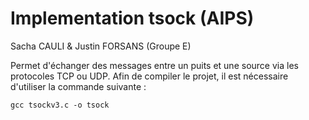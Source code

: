 # Implementation tsock (AIPS)

Sacha CAULI & Justin FORSANS (Groupe E)


Permet d'échanger des messages entre un puits et une source via les protocoles TCP ou UDP.
Afin de compiler le projet, il est nécessaire d'utiliser la commande suivante :
```
gcc tsockv3.c -o tsock
```

